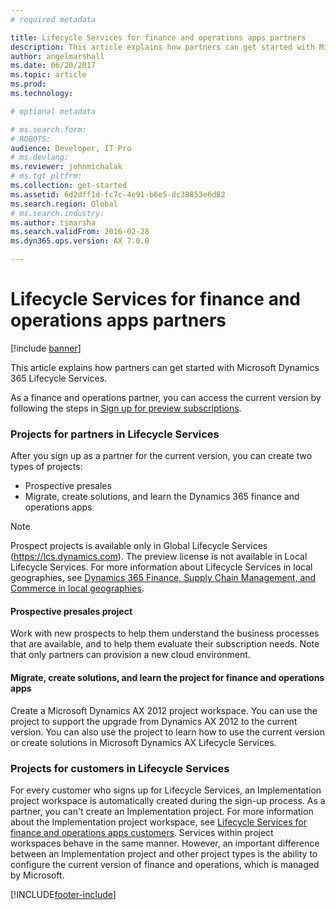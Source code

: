 ```yaml
---
# required metadata

title: Lifecycle Services for finance and operations apps partners
description: This article explains how partners can get started with Microsoft Dynamics Lifecycle Services. 
author: angelmarshall
ms.date: 06/20/2017
ms.topic: article
ms.prod: 
ms.technology: 

# optional metadata

# ms.search.form: 
# ROBOTS: 
audience: Developer, IT Pro
# ms.devlang: 
ms.reviewer: johnmichalak
# ms.tgt_pltfrm: 
ms.collection: get-started
ms.assetid: 6d2dff1d-fc7c-4e91-b6e5-dc38853e6d82
ms.search.region: Global
# ms.search.industry: 
ms.author: tsmarsha
ms.search.validFrom: 2016-02-28
ms.dyn365.ops.version: AX 7.0.0

---
```


# Lifecycle Services for finance and operations apps partners

[!include [banner](../includes/banner.md)]

This article explains how partners can get started with Microsoft Dynamics 365 Lifecycle Services. 

As a finance and operations partner, you can access the current version  by following the steps in [Sign up for preview subscriptions](../dev-tools/sign-up-preview-subscription.md).

### Projects for partners in Lifecycle Services

After you sign up as a partner for the current version, you can create two types of projects:

-   Prospective presales
-   Migrate, create solutions, and learn the Dynamics 365 finance and operations apps

> [!NOTE]
> Prospect projects is available only in Global Lifecycle Services (https://lcs.dynamics.com). The preview license is not available in Local Lifecycle Services. For more information about Lifecycle Services in local geographies, see [Dynamics 365 Finance, Supply Chain Management, and Commerce in local geographies](../deployment/deployment-options-geo.md).

#### Prospective presales project

Work with new prospects to help them understand the business processes that are available, and to help them evaluate their subscription needs. Note that only partners can provision a new cloud environment. 


#### Migrate, create solutions, and learn the project for finance and operations apps 

Create a Microsoft Dynamics AX 2012 project workspace. You can use the project to support the upgrade from Dynamics AX 2012 to the current version. You can also use the project to learn how to use the current version or create solutions in Microsoft Dynamics AX Lifecycle Services.

### Projects for customers in Lifecycle Services

For every customer who signs up for Lifecycle Services, an Implementation project workspace is automatically created during the sign-up process. As a partner, you can't create an Implementation project. For more information about the Implementation project workspace, see [Lifecycle Services for finance and operations apps customers](lcs-works-lcs.md). Services within project workspaces behave in the same manner. However, an important difference between an Implementation project and other project types is the ability to configure the current version of finance and operations, which is managed by Microsoft.



[!INCLUDE[footer-include](../../../includes/footer-banner.md)]

